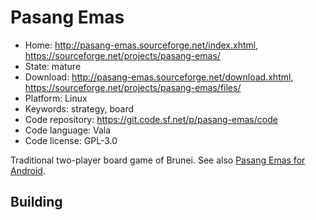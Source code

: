 # Pasang Emas

- Home: http://pasang-emas.sourceforge.net/index.xhtml, https://sourceforge.net/projects/pasang-emas/
- State: mature
- Download: http://pasang-emas.sourceforge.net/download.xhtml, https://sourceforge.net/projects/pasang-emas/files/
- Platform: Linux
- Keywords: strategy, board
- Code repository: https://git.code.sf.net/p/pasang-emas/code
- Code language: Vala
- Code license: GPL-3.0

Traditional two-player board game of Brunei.
See also [Pasang Emas for Android](https://sourceforge.net/projects/pasang-android/).

## Building
